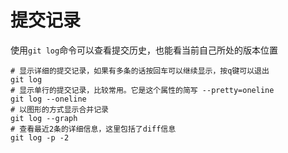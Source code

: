 # 提交记录

使用`git log`命令可以查看提交历史，也能看当前自己所处的版本位置

```shell
# 显示详细的提交记录，如果有多条的话按回车可以继续显示，按q键可以退出
git log
# 显示单行的提交记录，比较常用。它是这个属性的简写 --pretty=oneline
git log --oneline
# 以图形的方式显示合并记录
git log --graph
# 查看最近2条的详细信息，这里包括了diff信息
git log -p -2
```
